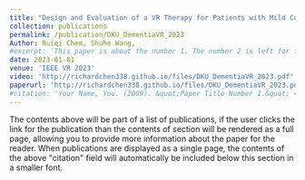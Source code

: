 ```yaml
---
title: "Design and Evaluation of a VR Therapy for Patients with Mild Cognitive Impairment and Dementia: Perspectives from Patients and Stakeholders."
collection: publications
permalink: /publication/DKU_DementiaVR_2023
Author: Ruiqi Chem, Shuhe Wang,
#excerpt: 'This paper is about the number 1. The number 2 is left for future work.'
date: 2023-01-01
venue: 'IEEE VR 2023'
video: 'http://richardchen338.github.io/files/DKU_DementiaVR_2023.pdf'
paperurl: 'http://richardchen338.github.io/files/DKU_DementiaVR_2023.pdf'
#citation: 'Your Name, You. (2009). &quot;Paper Title Number 1.&quot; <i>Journal 1</i>. 1(1).'
---
```


The contents above will be part of a list of publications, if the user clicks the link for the publication than the contents of section will be rendered as a full page, allowing you to provide more information about the paper for the reader. When publications are displayed as a single page, the contents of the above "citation" field will automatically be included below this section in a smaller font.